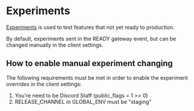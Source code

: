 # Experiments

[Experiments](https://en.wikipedia.org/wiki/A/B_testing) is used to test features that not yet ready to production.

By default, experiments sent in the READY gateway event, but can be changed manually in the client settings.

## How to enable manual experiment changing

The following requirements must be met in order to enable the experiment overrides in the client settings:  

  1. You're need to be Discord Staff (public_flags = 1 >> 0)
  2. RELEASE_CHANNEL in GLOBAL_ENV must be "staging"
